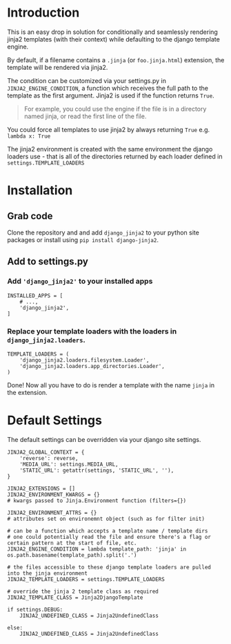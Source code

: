 
Introduction
============

This is an easy drop in solution for conditionally and seamlessly rendering jinja2 templates (with their context) while defaulting to the django template engine.

By default, if a filename contains a ``.jinja`` (or ``foo.jinja.html``) extension, the template will be rendered via jinja2. 

The condition can be customized via your settings.py in ``JINJA2_ENGINE_CONDITION``, a function which receives the full path to the template as the first argument. Jinja2 is used if the function returns ``True``.

> For example, you could use the engine if the file is in a directory named jinja, or read the first line of the file.

You could force all templates to use jinja2 by always returning ``True`` e.g. ``lambda x: True``

The jinja2 environment is created with the same environment the django loaders use - that is all of the directories returned by each loader defined in ``settings.TEMPLATE_LOADERS``





Installation
============


Grab code
---------

Clone the repository and and add ``django_jinja2`` to your python site packages or install using ``pip install django-jinja2``.


Add to settings.py
------------------

### Add ``'django_jinja2'`` to your installed apps

    INSTALLED_APPS = [
        # ...,
        'django_jinja2',
    ]
### Replace your template loaders with the loaders in ``django_jinja2.loaders``.

    TEMPLATE_LOADERS = (
        'django_jinja2.loaders.filesystem.Loader',
        'django_jinja2.loaders.app_directories.Loader',
    )


Done! Now all you have to do is render a template with the name ``jinja`` in the extension.



Default Settings
================

The default settings can be overridden via your django site settings.


    JINJA2_GLOBAL_CONTEXT = {
        'reverse': reverse,
        'MEDIA_URL': settings.MEDIA_URL,
        'STATIC_URL': getattr(settings, 'STATIC_URL', ''),
    }

    JINJA2_EXTENSIONS = []
    JINJA2_ENVIRONMENT_KWARGS = {}
    # kwargs passed to Jinja.Environment function (filters={})

    JINJA2_ENVIRONMENT_ATTRS = {}
    # attributes set on environemnt object (such as for filter init)

    # can be a function which accepts a template name / template dirs
    # one could potentially read the file and ensure there's a flag or certain pattern at the start of file, etc.
    JINJA2_ENGINE_CONDITION = lambda template_path: 'jinja' in os.path.basename(template_path).split('.')

    # the files accessible to these django template loaders are pulled into the jinja environment
    JINJA2_TEMPLATE_LOADERS = settings.TEMPLATE_LOADERS

    # override the jinja 2 template class as required
    JINJA2_TEMPLATE_CLASS = Jinja2DjangoTemplate

    if settings.DEBUG:
        JINJA2_UNDEFINED_CLASS = Jinja2UndefinedClass

    else:
        JINJA2_UNDEFINED_CLASS = Jinja2UndefinedClass
